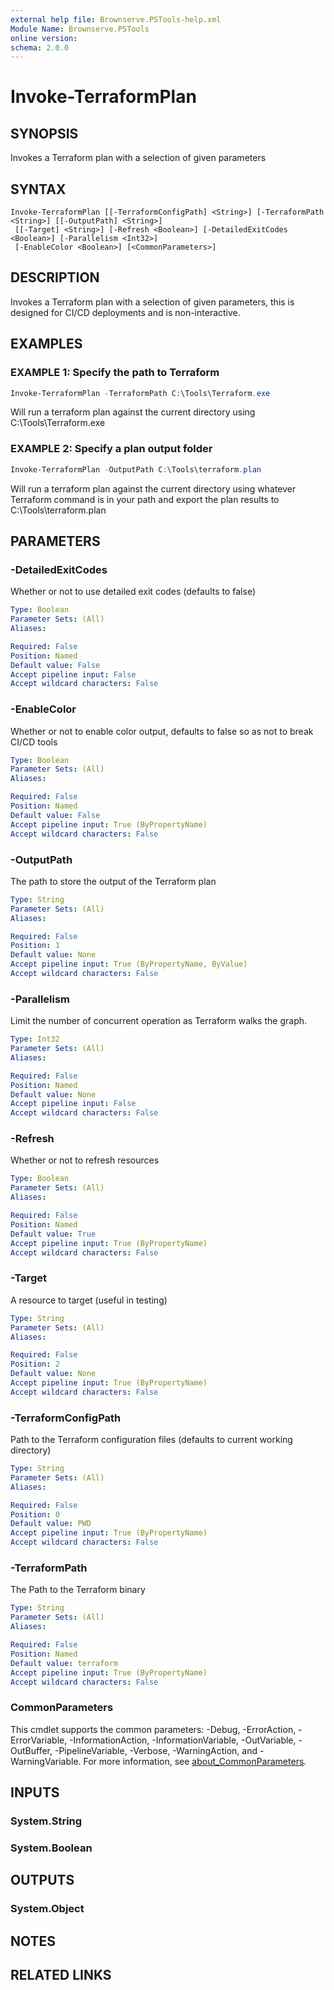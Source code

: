 ```yaml
---
external help file: Brownserve.PSTools-help.xml
Module Name: Brownserve.PSTools
online version:
schema: 2.0.0
---
```


# Invoke-TerraformPlan

## SYNOPSIS
Invokes a Terraform plan with a selection of given parameters

## SYNTAX

```
Invoke-TerraformPlan [[-TerraformConfigPath] <String>] [-TerraformPath <String>] [[-OutputPath] <String>]
 [[-Target] <String>] [-Refresh <Boolean>] [-DetailedExitCodes <Boolean>] [-Parallelism <Int32>]
 [-EnableColor <Boolean>] [<CommonParameters>]
```

## DESCRIPTION
Invokes a Terraform plan with a selection of given parameters, this is designed for CI/CD deployments and is non-interactive.

## EXAMPLES

### EXAMPLE 1: Specify the path to Terraform
```powershell
Invoke-TerraformPlan -TerraformPath C:\Tools\Terraform.exe
```

Will run a terraform plan against the current directory using C:\Tools\Terraform.exe

### EXAMPLE 2: Specify a plan output folder
```powershell
Invoke-TerraformPlan -OutputPath C:\Tools\terraform.plan
```

Will run a terraform plan against the current directory using whatever Terraform command is in your path and export the plan results to C:\Tools\terraform.plan

## PARAMETERS

### -DetailedExitCodes
Whether or not to use detailed exit codes (defaults to false)

```yaml
Type: Boolean
Parameter Sets: (All)
Aliases:

Required: False
Position: Named
Default value: False
Accept pipeline input: False
Accept wildcard characters: False
```

### -EnableColor
Whether or not to enable color output, defaults to false so as not to break CI/CD tools

```yaml
Type: Boolean
Parameter Sets: (All)
Aliases:

Required: False
Position: Named
Default value: False
Accept pipeline input: True (ByPropertyName)
Accept wildcard characters: False
```

### -OutputPath
The path to store the output of the Terraform plan

```yaml
Type: String
Parameter Sets: (All)
Aliases:

Required: False
Position: 1
Default value: None
Accept pipeline input: True (ByPropertyName, ByValue)
Accept wildcard characters: False
```

### -Parallelism
Limit the number of concurrent operation as Terraform walks the graph.

```yaml
Type: Int32
Parameter Sets: (All)
Aliases:

Required: False
Position: Named
Default value: None
Accept pipeline input: False
Accept wildcard characters: False
```

### -Refresh
Whether or not to refresh resources

```yaml
Type: Boolean
Parameter Sets: (All)
Aliases:

Required: False
Position: Named
Default value: True
Accept pipeline input: True (ByPropertyName)
Accept wildcard characters: False
```

### -Target
A resource to target (useful in testing)

```yaml
Type: String
Parameter Sets: (All)
Aliases:

Required: False
Position: 2
Default value: None
Accept pipeline input: True (ByPropertyName)
Accept wildcard characters: False
```

### -TerraformConfigPath
Path to the Terraform configuration files (defaults to current working directory)

```yaml
Type: String
Parameter Sets: (All)
Aliases:

Required: False
Position: 0
Default value: PWD
Accept pipeline input: True (ByPropertyName)
Accept wildcard characters: False
```

### -TerraformPath
The Path to the Terraform binary

```yaml
Type: String
Parameter Sets: (All)
Aliases:

Required: False
Position: Named
Default value: terraform
Accept pipeline input: True (ByPropertyName)
Accept wildcard characters: False
```

### CommonParameters
This cmdlet supports the common parameters: -Debug, -ErrorAction, -ErrorVariable, -InformationAction, -InformationVariable, -OutVariable, -OutBuffer, -PipelineVariable, -Verbose, -WarningAction, and -WarningVariable. For more information, see [about_CommonParameters](http://go.microsoft.com/fwlink/?LinkID=113216).

## INPUTS

### System.String
### System.Boolean
## OUTPUTS

### System.Object
## NOTES

## RELATED LINKS
